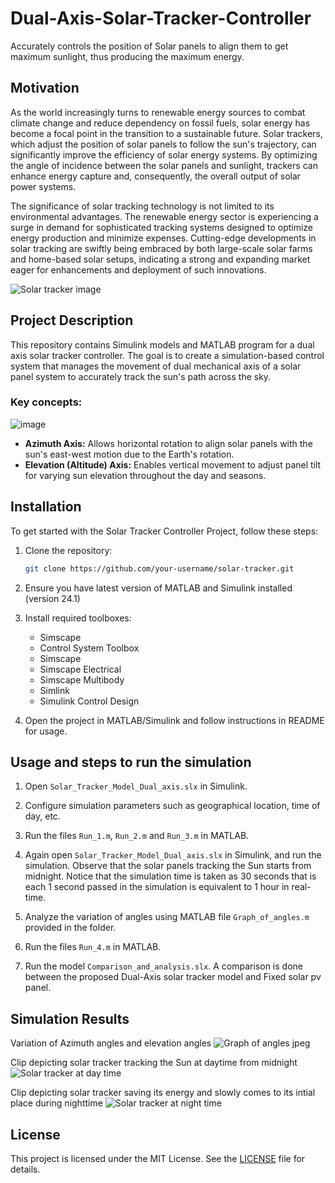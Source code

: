 # Dual-Axis-Solar-Tracker-Controller
Accurately controls the position of Solar panels to align them to get maximum sunlight, thus producing the maximum energy. 

## Motivation

As the world increasingly turns to renewable energy sources to combat climate change and reduce dependency on fossil fuels, solar energy has become a focal point in the transition to a sustainable future. Solar trackers, which adjust the position of solar panels to follow the sun's trajectory, can significantly improve the efficiency of solar energy systems. By optimizing the angle of incidence between the solar panels and sunlight, trackers can enhance energy capture and, consequently, the overall output of solar power systems.

The significance of solar tracking technology is not limited to its environmental advantages. The renewable energy sector is experiencing a surge in demand for sophisticated tracking systems designed to optimize energy production and minimize expenses. Cutting-edge developments in solar tracking are swiftly being embraced by both large-scale solar farms and home-based solar setups, indicating a strong and expanding market eager for enhancements and deployment of such innovations.

![Solar tracker image](https://github.com/user-attachments/assets/ce1458de-abd4-4c42-b85b-022aef22973c)

## Project Description

This repository contains Simulink models and MATLAB program for a dual axis solar tracker controller. The goal is to create a simulation-based control system that manages the movement of dual mechanical axis of a solar panel system to accurately track the sun's path across the sky. 

### Key concepts:

![image](https://github.com/user-attachments/assets/e8e1b877-3a32-4aaf-a644-2fb8a90f5bc1)

- **Azimuth Axis:** Allows horizontal rotation to align solar panels with the sun's east-west motion due to the Earth's rotation.
- **Elevation (Altitude) Axis:** Enables vertical movement to adjust panel tilt for varying sun elevation throughout the day and seasons.


   
## Installation

To get started with the Solar Tracker Controller Project, follow these steps:

1. Clone the repository:

   ```bash
   git clone https://github.com/your-username/solar-tracker.git
   ```

2. Ensure you have latest version of MATLAB and Simulink installed (version 24.1)

3. Install required toolboxes:
   - Simscape
   - Control System Toolbox
   - Simscape
   - Simscape Electrical
   - Simscape Multibody
   - Simlink
   - Simulink Control Design

4. Open the project in MATLAB/Simulink and follow instructions in README for usage.

## Usage and steps to run the simulation

1. Open `Solar_Tracker_Model_Dual_axis.slx` in Simulink.

2. Configure simulation parameters such as geographical location, time of day, etc.

3. Run the files `Run_1.m`, `Run_2.m` and `Run_3.m` in MATLAB.

4. Again open `Solar_Tracker_Model_Dual_axis.slx` in Simulink, and run the simulation. Observe that the solar panels tracking the Sun starts from midnight. Notice that the simulation time is taken as 30 seconds that is each 1 second passed in the simulation is equivalent to 1 hour in real-time.

5. Analyze the variation of angles using MATLAB file `Graph_of_angles.m`  provided in the folder.

6. Run the files `Run_4.m` in MATLAB.

7. Run the model `Comparison_and_analysis.slx`. A comparison is done between the proposed Dual-Axis solar tracker model and Fixed solar pv panel.
   
## Simulation Results
Variation of Azimuth angles and elevation angles
![Graph of angles jpeg](https://github.com/user-attachments/assets/50d65cd9-83f2-49a9-8ac4-f46f1cf244c8)

Clip depicting solar tracker tracking the Sun at daytime from midnight
![Solar tracker at day time](https://github.com/user-attachments/assets/5d96335e-3778-41d2-8dbf-f6ad33ca86b4)

Clip depicting solar tracker saving its energy and slowly comes to its intial place during nighttime
![Solar tracker at night time](https://github.com/user-attachments/assets/75a0f1f1-27fd-4eea-b91c-a6aef1590b41)


## License

This project is licensed under the MIT License. See the [LICENSE](LICENSE) file for details.



